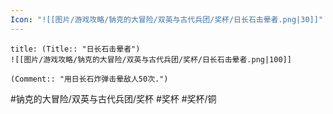```yaml
---
Icon: "![[图片/游戏攻略/钠克的大冒险/双英与古代兵团/奖杯/日长石击晕者.png|30]]"
---
```

```ad-common-bronze-trophy
title: (Title:: "日长石击晕者")
![[图片/游戏攻略/钠克的大冒险/双英与古代兵团/奖杯/日长石击晕者.png|100]]

(Comment:: "用日长石炸弹击晕敌人50次.")
```

#钠克的大冒险/双英与古代兵团/奖杯 #奖杯 #奖杯/铜
